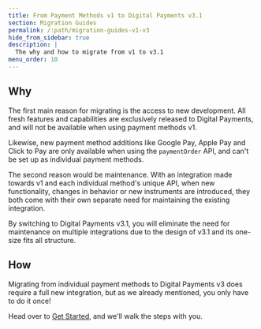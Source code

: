 ```yaml
---
title: From Payment Methods v1 to Digital Payments v3.1
section: Migration Guides
permalink: /:path/migration-guides-v1-v3
hide_from_sidebar: true
description: |
  The why and how to migrate from v1 to v3.1
menu_order: 10
---
```


## Why

The first main reason for migrating is the access to new development. All fresh
features and capabilities are exclusively released to Digital Payments, and will
not be available when using payment methods v1.

Likewise, new payment method additions like Google Pay, Apple Pay and Click to
Pay are only available when using the `paymentOrder` API, and can't be set up as
individual payment methods.

The second reason would be maintenance. With an integration made towards v1 and
each individual method's unique API, when new functionality, changes in behavior
or new instruments are introduced, they both come with their own separate need
for maintaining the existing integration.

By switching to Digital Payments v3.1, you will eliminate the need for
maintenance on multiple integrations due to the design of v3.1 and its one-size
fits all structure.

## How

Migrating from individual payment methods to Digital Payments v3 does require a
full new integration, but as we already mentioned, you only have to do it once!

Head over to [Get Started][get-started], and we'll walk the steps with you.

[get-started]: /checkout-v3/get-started/
